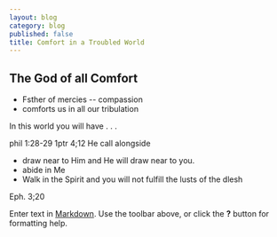 ```yaml
---
layout: blog
category: blog
published: false
title: Comfort in a Troubled World
---
```


## The God of all Comfort
* Fsther of mercies -- compassion
* comforts us in all our tribulation

In this world you will have . . .

phil  1:28-29
1ptr 4;12
He call alongside
* draw near to Him and He will draw near to you.
* abide in Me
* Walk in the Spirit and you will not fulfill the lusts of the dlesh

Eph. 3;20

Enter text in [Markdown](http://daringfireball.net/projects/markdown/). Use the toolbar above, or click the **?** button for formatting help.
